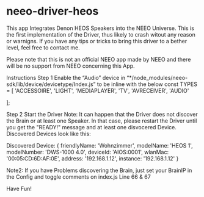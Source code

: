 # neeo-driver-heos

This app Integrates Denon HEOS Speakers into the NEEO Universe. This is the first implementation of the Driver, thus likely to crash witout any reason or warnigns.
If you have any tips or tricks to bring this driver to a bether level, feel free to contact me.

Please note that this is not an official NEEO app made by NEEO and there will be no support from NEEO concerning this App.

Instructions
Step 1
Enable the “Audio” device in “*/node_modules/neeo-sdk/lib/device/devicetype/Index.js” to be inline with the below
const TYPES = [
  'ACCESSOIRE',
  'LIGHT',
  'MEDIAPLAYER',
  'TV',
  'AVRECEIVER',
  'AUDIO'

];


Step 2 
Start the Driver
Note: It can happen that the Driver does not discover the Brain or at least one Speaker. In that case, please restart the Driver until you get the "READY!" message and at least one disvocered Device.
Discovered Devices look like this:

Discovered Device:  { friendlyName: 'Wohnzimmer',
  modelName: 'HEOS 1',
  modelNumber: 'DWS-1000 4.0',
  deviceId: 'AIOS:0001',
  wlanMac: '00:05:CD:6D:AF:0E',
  address: '192.168.1.12',
  instance: '192.168.1.12' }


Note2: If you have Problems discovering the Brain, just set your BrainIP in the Config and toggle comments on index.js Line 66 & 67

Have Fun!
